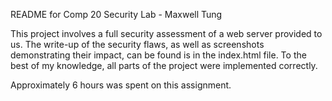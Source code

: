README for Comp 20 Security Lab - Maxwell Tung

This project involves a full security assessment of a web server provided to 
us. The write-up of the security flaws, as well as screenshots demonstrating
their impact, can be found is in the index.html file. To the best of my 
knowledge, all parts of the project were implemented correctly.

Approximately 6 hours was spent on this assignment.